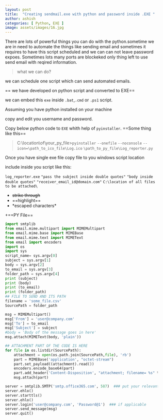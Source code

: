 ```yaml
---
layout: post
title:  "Creating sendmail.exe with python and password inside .EXE "
author: ashish
categories: [ Python, EXE ]
image: assets/images/16.jpg
---
```

There are lots of powerful things you can do with the python.sometime we are in need to automate the things like sending email and sometimes it requires to have this script scheduled and we can can not leave password expoes.
Sometimes lots many ports are blockeked only thing left to use send email with reqired information.

>what we can do?

we can schedule one script which can send automated emails.

== we have developed on python script and converted to EXE==

we can embed this `exe` inside `.bat`,`.cmd` or `.ps1` script. 

Assuming you have python installed on your machine

copy and edit you username and password.

Copy below python code to `EXE` whith help of `pyinstaller`.
==Some thing like this==

>C:\location\of\your_py_file>`pyinstaller` `--onefile` `--noconsole` `--icon=\path_to_ico_file\Log.ico` `\path_to_py_file\Log_reporter.py`


Once you have single exe file copy file to you windows script location

include inside you script like this:

`log_reporter.exe` `"pass the subject inside double quotes"` `"body inside double quotes"` `"receiver_email_id@domain.com"` `C:\location of all files to be attached\`

+ ~~strike through~~
+ ==highlight==
+ \*escaped characters\*


+==PY File==

```python
import smtplib
from email.mime.multipart import MIMEMultipart
from email.mime.base import MIMEBase
from email.mime.text import MIMEText
from email import encoders
import os
import sys
script_name= sys.argv[0]
subject = sys.argv[1]
body = sys.argv[2]
to_email = sys.argv[3]
folder_path = sys.argv[4]
print (subject)
print (body)
print (to_email)
print (folder_path)
## FILE TO SEND AND ITS PATH
filename = 'some_file.csv'
SourcePath = folder_path

msg = MIMEMultipart()
msg['From'] = 'user@company.com'
msg['To'] = to_email
msg['Subject'] = subject
#body = 'Body of the message goes in here'
msg.attach(MIMEText(body, 'plain'))

## ATTACHMENT PART OF THE CODE IS HERE
for file in os.listdir(SourcePath):
    attachment = open(os.path.join(SourcePath,file), 'rb')
    part = MIMEBase('application', "octet-stream")
    part.set_payload((attachment).read())
    encoders.encode_base64(part)
    part.add_header('Content-Disposition', "attachment; filename= %s" % file)
    msg.attach(part)

server = smtplib.SMTP('smtp.office365.com', 587)  ### put your relevant SMTP here
server.ehlo()
server.starttls()
server.ehlo()
server.login('user@company.com', 'Password@1')  ### if applicable
server.send_message(msg)
server.quit()
```

<script src="https://utteranc.es/client.js"
        repo="trinus-ashish/trinus-ashish.github.io"
        issue-term="pathname"
        theme="github-light"
        crossorigin="anonymous"
        async>
</script>

